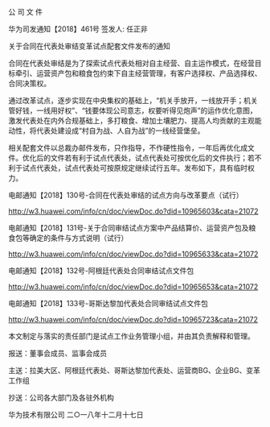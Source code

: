 ﻿公  司  文  件

 

华为司发通知【2018】461号                      签发人: 任正非

关于合同在代表处审结变革试点配套文件发布的通知

 

合同在代表处审结是为了探索试点代表处相对自主经营、自主运作模式，在经营目标牵引、运营资产包和粮食包约束下自主经营管理，有客户选择权、产品选择权、合同决策权。

通过改革试点，逐步实现在中央集权的基础上，“机关手放开，一线放开手；机关管好钱，一线用好权”、“钱要体现公司意志，权要听得见炮声”的运作优化意图，激发代表处在内外合规基础上，多打粮食、增加土壤肥力、提高人均贡献的主观能动性，将代表处建设成“村自为战、人自为战”的一线经营堡垒。

相关配套文件以总裁办邮件发布，只作指导，不作硬性指令，一年后再优化成文件。优化后的文件若有利于试点代表处，试点代表处可按优化后的文件执行；若不利于试点代表处，试点代表处可按原规定继续试行五年。发布如下，具有临时权力。

 


电邮通知【2018】130号-合同在代表处审结的试点方向与改革要点（试行）

http://w3.huawei.com/info/cn/doc/viewDoc.do?did=10965603&cata=21072

 

电邮通知【2018】131号-关于合同审结试点方案中产品结算价、运营资产包及粮食包等确定的条件与方式说明（试行）

http://w3.huawei.com/info/cn/doc/viewDoc.do?did=10965633&cata=21072

 

电邮通知【2018】132号-阿根廷代表处合同审结试点文件包

http://w3.huawei.com/info/cn/doc/viewDoc.do?did=10965653&cata=21072

 

电邮通知【2018】133号-哥斯达黎加代表处合同审结试点文件包

http://w3.huawei.com/info/cn/doc/viewDoc.do?did=10965723&cata=21072

 

本文制定与落实的责任部门是试点工作业务管理小组，并由其负责解释和管理。

 

 

 

报送：董事会成员、监事会成员

主送：拉美大区、阿根廷代表处、哥斯达黎加代表处、运营商BG、企业BG、变革工作组

抄送：公司各大部门及各驻外机构

华为技术有限公司                                                                                            二○一八年十二月十七日